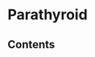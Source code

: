 <!--
Filename:	Parathyroid.md
Project:	/Users/shume/Developer/mnemosyne/docs/MMB/docs/d_Endo
Authors:	shumez <https://github.com/shumez>
Created:	2019-04-03 17:29:51
Modified:	2020-01-14 16:11:55
-----
Copyright (c) 2020 shumez
-->

# Parathyroid

## Contents




##

<!-- ## -->
<!-- <h6 id='-def'>Definition</h6> -->
<!-- <h6 id='-eti'>Etiology</h6> -->
<!-- <h6 id='-epi'>Epidemiology</h6> -->
<!-- <h6 id='-cls'>Classification</h6> -->
<!-- <h6 id='-sx'>Sign and Symptom</h6> -->
<!-- <h6 id='-cmp'>Complication</h6> -->
<!-- <h6 id='-ex'>Examination</h6> -->
<!-- <h6 id='-dx'>Diagnosis</h6> -->
<!-- <h6 id='-tx'>Treatment</h6> -->
<!-- <h6 id='-prg'>Prognosis</h6> -->
<!-- <h6 id='-app'>Appendix</h6> -->

<!-- ref -->


<!-- <style type="text/css">
	img{width: 50%; float: right;}
</style> -->